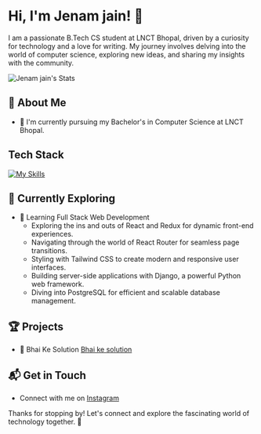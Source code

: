 
# Hi, I'm Jenam jain! 👋

I am a passionate B.Tech CS student at LNCT Bhopal, driven by a curiosity for technology and a love for writing. My journey involves delving into the world of computer science, exploring new ideas, and sharing my insights with the community.

![Jenam jain's Stats](https://github-readme-stats.vercel.app/api?username=jenamjain&theme=vue-dark&show_icons=true&hide_border=true&count_private=true)

## 🚀 About Me

- 🔭 I'm currently pursuing my Bachelor's in Computer Science at LNCT Bhopal.




## Tech Stack
[![My Skills](https://skillicons.dev/icons?i=js,html,css,react)](https://skillicons.dev)

## 🌱 Currently Exploring

- 🚀 Learning Full Stack Web Development
  - Exploring the ins and outs of React and Redux for dynamic front-end experiences.
  - Navigating through the world of React Router for seamless page transitions.
  - Styling with Tailwind CSS to create modern and responsive user interfaces.
  - Building server-side applications with Django, a powerful Python web framework.
  - Diving into PostgreSQL for efficient and scalable database management.

 ## 🏆 Projects

- 🌟 Bhai Ke Solution [Bhai ke solution](https://bhaikesolution.lovestoblog.com/)


## 📬 Get in Touch

- Connect with me on [Instagram](https://www.instagram.com/jenam._.jain)

Thanks for stopping by! Let's connect and explore the fascinating world of technology together. 🚀



<!--

Here are some ideas to get you started:

- 🔭 I’m currently working on ...
- 🌱 I’m currently learning ...
- 👯 I’m looking to collaborate on ...
- 🤔 I’m looking for help with ...
- 💬 Ask me about ...
- 📫 How to reach me: ...
- 😄 Pronouns: ...
- ⚡ Fun fact: ...

-->
